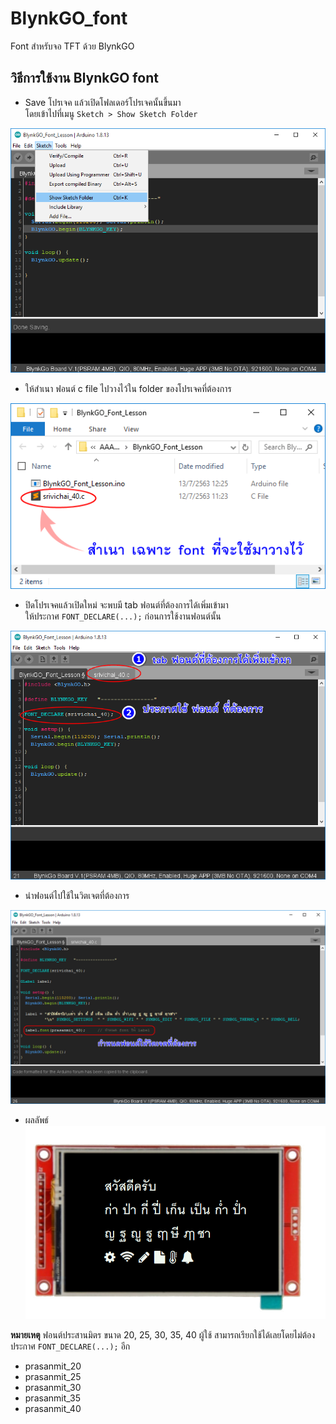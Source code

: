 # BlynkGO_font
Font สำหรับจอ TFT ด้วย BlynkGO  

## วิธีการใช้งาน BlynkGO font
- Save โปรเจค แล้วเปิดโฟลเดอร์โปรเจคนั้นขึ้นมา  
โดยเข้าไปที่เมนู `Sketch > Show Sketch Folder`  
  
![howto_font01](https://raw.githubusercontent.com/BlynkGO/BlynkGO_font/master/images/howto_font01.png)

- ให้สำเนา  ฟอนต์ c file ไปวางไว้ใน folder ของโปรเจคที่ต้องการ 

![howto_font02](https://raw.githubusercontent.com/BlynkGO/BlynkGO_font/master/images/howto_font02.png)
  
- ปิดโปรเจคแล้วเปิดใหม่ จะพบมี tab ฟอนต์ที่ต้องการได้เพิ่มเข้ามา  
ให้ประกาศ `FONT_DECLARE(...);` ก่อนการใช้งานฟอนต์นั้น  

![howto_font03](https://raw.githubusercontent.com/BlynkGO/BlynkGO_font/master/images/howto_font03.png)  

- นำฟอนต์ไปใช้ในวิตเจตที่ต้องการ

![howto_font04](https://raw.githubusercontent.com/BlynkGO/BlynkGO_font/master/images/howto_font04.png)  

- ผลลัพธ์    
![srivichai](https://raw.githubusercontent.com/BlynkGO/BlynkGO_font/master/Eng-Thai/srivichai/srivichai_40.png) 

**หมายเหตุ** 
ฟอนต์ประสานมิตร ขนาด 20, 25, 30, 35, 40
ผู้ใช้ สามารถเรียกใช้ได้เลยโดยไม่ต้องประกาศ `FONT_DECLARE(...);` อีก
- prasanmit_20 
- prasanmit_25 
- prasanmit_30 
- prasanmit_35 
- prasanmit_40 

  

